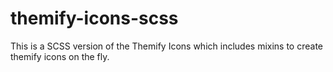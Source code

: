 themify-icons-scss
==================

This is a SCSS version of the Themify Icons which includes mixins to create themify icons on the fly. 
